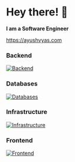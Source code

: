 # Hey there! 👋

**I am a Software Engineer**


https://ayushvyas.com

### Backend
[![Backend](https://skillicons.dev/icons?i=nodejs,expressjs,python,fastapi,go)](https://skillicons.dev)

### Databases
[![Databases](https://skillicons.dev/icons?i=postgres,redis,mongodb,mysql)](https://skillicons.dev)

### Infrastructure
[![Infrastructure](https://skillicons.dev/icons?i=aws,docker,nginx,githubactions)](https://skillicons.dev)

### Frontend
[![Frontend](https://skillicons.dev/icons?i=react,nextjs,angular,js,ts,tailwind,html,css)](https://skillicons.dev)
